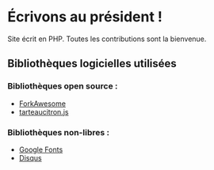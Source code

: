 # Écrivons au président&nbsp;!
Site écrit en PHP. Toutes les contributions sont la bienvenue.
## Bibliothèques logicielles utilisées
### Bibliothèques open source :
  * [ForkAwesome](https://forkawes.me)
  * [tarteaucitron.js](https://tarteaucitron.io)
### Bibliothèques non-libres :
  * [Google Fonts](https://fonts.google.com)
  * [Disqus](https://disqus.com)
